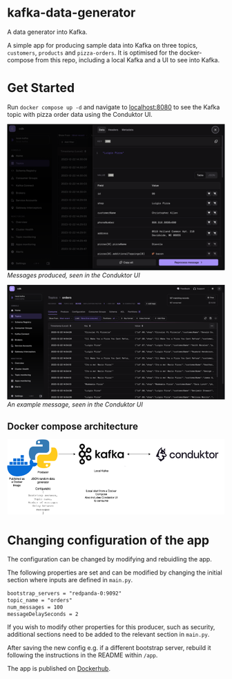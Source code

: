 # kafka-data-generator
A data generator into Kafka.

A simple app for producing sample data into Kafka on three topics, `customers`, `products` and `pizza-orders`. It is optimised for the docker-compose from this repo, including a local Kafka and a UI to see into Kafka.

# Get Started

Run `docker compose up -d` and navigate to [localhost:8080](http://localhost:8080) to see the Kafka topic with pizza order data using the Conduktor UI.

![viewMessage](/images/view-message.png)
*Messages produced, seen in the Conduktor UI*

![consumer-page](/images/consumer-page.png)
*An example message, seen in the Conduktor UI*

## Docker compose architecture
![simple-architecture](/images/kafka-data-generator-architecture.png)

# Changing configuration of the app

The configuration can be changed by modifying and rebuidling the app.

The following properties are set and can be modified by changing the initial section where inputs are defined in `main.py`.

```
bootstrap_servers = "redpanda-0:9092"
topic_name = "orders"
num_messages = 100
messageDelaySeconds = 2
```

If you wish to modify other properties for this producer, such as security, additional sections need to be added to the relevant section in `main.py`.

After saving the new config e.g. if a different bootstrap server, rebuild it following the instructions in the README within `/app`.

The app is published on [Dockerhub](https://hub.docker.com/r/stuzanne/kafka-data-generator).


